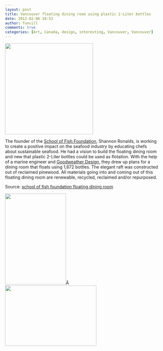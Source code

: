```yaml
---
layout: post
title: Vancouver floating dining room using plastic 2-Liter bottles
date: 2012-02-06 10:53
author: funvill
comments: true
categories: [Art, Canada, design, interesting, Vancouver, Vancouver]
---
```

<a href="http://www.abluestar.com/blog/wp-content/uploads/2012/02/42_axo01.jpg"><img class="size-medium wp-image-2720 alignright" title="42_axo01" src="http://www.abluestar.com/blog/wp-content/uploads/2012/02/42_axo01-289x300.jpg" alt="" width="289" height="300" /></a>

The founder of the <a href="http://schooloffishfoundation.org/">School of Fish Foundation</a>, Shannon Ronalds, is working to create a positive impact on the seafood industry by educating chefs about sustainable seafood. He had a vision to build the floating dining room and new that plastic 2-Liter bottles could be used as flotation. With the help of a marine engineer and <a href="http://www.goodweather.ca/index.php?/projects/pop-bottle-barge/#1005476/-Pop-Bottle-Barge-1-Vancouver">Goodweather Design</a>, they drew up plans for a dining room that floats using 1,672 bottles. The elegant raft was constructed out of reclaimed pinewood. All materials going into and coming out of this floating dining room are renewable, recycled, reclaimed and/or repurposed.

Source: <a href="http://inhabitat.com/elegant-floating-plastic-dining-room-in-vancouver/school-of-fish-foundation-floating-dining-room-6/?extend=1">school of fish foundation floating dining room</a>

<a href="http://www.abluestar.com/blog/wp-content/uploads/2012/02/42_3753541773588450825285487450844183496916806n.jpg"><img class="alignnone size-medium wp-image-2719" title="42_3753541773588450825285487450844183496916806n" src="http://www.abluestar.com/blog/wp-content/uploads/2012/02/42_3753541773588450825285487450844183496916806n-200x300.jpg" alt="" width="200" height="300" /></a>Â <a href="http://www.abluestar.com/blog/wp-content/uploads/2012/02/42_3753541773588950825285487450844183505393539n.jpg"><img class="alignnone size-medium wp-image-2723" title="42_3753541773588950825285487450844183505393539n" src="http://www.abluestar.com/blog/wp-content/uploads/2012/02/42_3753541773588950825285487450844183505393539n-300x199.jpg" alt="" width="300" height="199" /></a>
